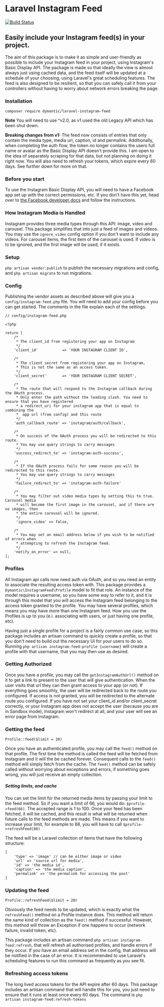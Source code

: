 # Laravel Instagram Feed

[![Build Status](https://travis-ci.org/Dymantic/laravel-instagram-feed.svg?branch=master)](https://travis-ci.org/Dymantic/laravel-instagram-feed)

## Easily include your Instagram feed(s) in your project.

The aim of this package is to make it as simple and user-friendly as possible to include your Instagram feed in your project, using Instagram's Basic Display API. The package is made so that ideally the view is almost always just using cached data, and the feed itself will be updated at a schedule of your choosing, using Laravel's great scheduling features. The feed is also designed to be resilient, so that you can safely call it from your controllers without having to worry about network errors breaking the page.

### Installation

```
composer require dymantic/laravel-instagram-feed
```

**Note** You will need to use ^v2.0, as v1 used the old Legacy API which has been shut down.

**Breaking changes from v1:** The feed now consists of entries that only contain the media type, media url, caption, id and permalink. Additionally, when completing the auth flow, the token no longer contains the users full name or avatar as the Basic Display API doesn't provide this. I am open to the idea of separately scraping for that data, but not planning on doing it right now. You will also need to refresh your tokens, which expire every 60 days. See further down for more on that.

### Before you start

To use the Instagram Basic Display API, you will need to have a Facebook app set up with the correct permissions, etc. If you don't have this yet, head over to [the Facebook developer docs](https://developers.facebook.com/docs/instagram-basic-display-api/getting-started) and follow the instructions.

### How Instagram Media is Handled

Instagram provides three media types through this API: image, video and carousel. This package simplifies that into just a feed of images and videos. You may use the `ignore_video` config option if you don't want to include any videos. For carousel items, the first item of the carousel is used. If video is to be ignored, and the first image will be used, if it exists.

### Setup

`php artisan vendor:publish` to publish the necessary migrations and config, and `php artisan migrate` to run migrations.

### Config

Publishing the vendor assets as described above will give you a `config/instagram-feed.php` file. You will need to add your config before you can get started. The comments in the file explain each of the settings.

```
// config/instagram-feed.php

<?php

return [
    /*
     * The client_id from registering your app on Instagram
     */
    'client_id'           => 'YOUR INSTAGRAM CLIENT ID',

    /*
     * The client secret from registering your app on Instagram,
     * This is not the same as an access token.
     */
    'client_secret'       => 'YOUR INSTAGRAM CLIENT SECRET',

    /*
     * The route that will respond to the Instagram callback during the OAuth process.
     * Only enter the path without the leading slash. You need to ensure that you have registered
     * a redirect_uri for your instagram app that is equal to combining the
     *  app url (from config) and this route
     */
    'auth_callback_route' => 'instagram/auth/callback',

    /*
     * On success of the OAuth process you will be redirected to this route.
     * You may use query strings to carry messages
     */
    'success_redirect_to' => 'instagram-auth-success',

    /*
     * If the OAuth process fails for some reason you will be redirected to this route.
     * You may use query strings to carry messages
     */
    'failure_redirect_to' => 'instagram-auth-failure'

    /*
     * You may filter out video media types by setting this to true. Carousel media
     * will become the first image in the carousel, and if there are no images, then
     * the entire carousel will be ignored.
     */
     'ignore_video' => false,

    /*
     * You may set an email address below if you wish to be notified of errors when
     * attempting to refresh the Instagram feed.
     */
    'notify_on_error' => null,
];
```

### Profiles

All Instagram api calls now need auth via OAuth, and so you need an entity to associate the resulting access token with. This package provides a `Dymantic\InstagramFeed\Profile` model to fit that role. An instance of the model requires a username, so you have some way to refer to it, and it is through this model that you will access the Instagram feed belonging to the access token granted to the profile. You may have several profiles, which means you may have more than one Instagram feed. How you use the Profiles is up to you (e.i. associating with users, or just having one profile, etc).

Having just a single profile for a project is a fairly common use case, so this package includes an artisan command to quickly create a profile, so that you don't need to build out the necessary UI for your users to do so. Running `php artisan instagram-feed:profile {username}` will create a profile with that username, that you may then use as desired.

### Getting Authorized

Once you have a profile, you may call the `getInstagramAuthUrl()` method on it to get a link to present to the user that will give authentication. When the user visits that url they can then grant access to your app (or not). If everything goes smoothly, the user will be redirected back to the route you configured. If access is not granted, you will be redirected to the alternate route you configured. If you have not set your client_id and/or client_secret correctly, or your Instagram app does not accept the user (because you are in Sandbox mode), Instagram won't redirect at all, and your user will see an error page from Instagram.

### Getting the feed

`Profile::feed($limit = 20)`

Once you have an authenticated profile, you may call the `feed()` method on that profile. The first time the method is called the feed will be fetched from Instagram and it will the be cached forever. Consequent calls to the `feed()` method will simply fetch from the cache. The `feed()` method can be safely called without worrying about exceptions and errors, if something goes wrong, you will just receive an empty collection.

##### Setting limits, and cache

You can set the limit for the returned media items by passing your limit to the feed method. So if you want a limit of 66, you would do: `$profile->feed(66)`. The accepted range is 1 to 100. Once your feed has been fetched, it will be cached, and this result is what will be returned when future calls to the feed methods are made. This means if you want to increase your limit, for example to 88, you will have to call `$profile->refreshFeed(88)`

The feed will be a Laravel collection of items that have the following structure:

```
[
    'type' => 'image' // can be either image or video
    'url' => 'source url for media',
    'id' => 'the media id',
    'caption' => 'the media caption',
    'permalink' => 'the permalink for accessing the post'
]
```

### Updating the feed

`Profile::refreshFeed($limit = 20)`

Obviously the feed needs to be updated, which is exactly what the `refreshFeed()` method on a Profile instance does. This method will return the same kind of collection as the `feed()` method if successful. However, this method will throw an Exception if one happens to occur (network failure, invalid token, etc).

This package includes an artisan command `php artisan instagram-feed:refresh`, that will refresh all authorised profiles, and handle errors if they occur. If you have an email address set in the config, that address will be notified in the case of an error. It is recommended to use Laravel's scheduling features to run this command as frequently as you see fit.

### Refreshing access tokens

The long lived access tokens for the API expire after 60 days. This package includes an artisan command that will handle this for you, you just need to ensure that it runs at least once every 60 days. The command is `php artisan instagram-feed:refresh-tokens`